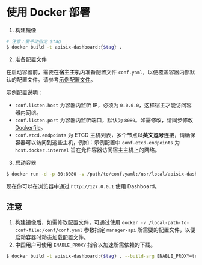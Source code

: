 <!--
#
# Licensed to the Apache Software Foundation (ASF) under one or more
# contributor license agreements.  See the NOTICE file distributed with
# this work for additional information regarding copyright ownership.
# The ASF licenses this file to You under the Apache License, Version 2.0
# (the "License"); you may not use this file except in compliance with
# the License.  You may obtain a copy of the License at
#
#     http://www.apache.org/licenses/LICENSE-2.0
#
# Unless required by applicable law or agreed to in writing, software
# distributed under the License is distributed on an "AS IS" BASIS,
# WITHOUT WARRANTIES OR CONDITIONS OF ANY KIND, either express or implied.
# See the License for the specific language governing permissions and
# limitations under the License.
#
-->

# 使用 Docker 部署

1. 构建镜像

```sh
# 注意：需手动指定 $tag
$ docker build -t apisix-dashboard:{$tag} .
```

2. 准备配置文件

在启动容器前，需要在**宿主主机**内准备配置文件 `conf.yaml`，以便覆盖容器内部默认的配置文件。请参考[示例配置文件](./examples/docker-conf-example.yaml)。

示例配置说明：

- `conf.listen.host` 为容器内监听 IP，必须为 `0.0.0.0`，这样宿主才能访问容器内网络。
- `conf.listen.port` 为容器内监听端口，默认为 `8080`。如需修改，请同步修改 [Dockerfile](../Dockerfile)。
- `conf.etcd.endpoints` 为 ETCD 主机列表，多个节点以**英文逗号**连接，请确保容器可以访问到这些主机，例如：示例配置中 `conf.etcd.endpoints` 为 `host.docker.internal` 旨在允许容器访问宿主主机上的网络。

3. 启动容器

```sh
$ docker run -d -p 80:8080 -v /path/to/conf.yaml:/usr/local/apisix-dashboard/conf/conf.yaml --name apisix-dashboard apisix-dashboard:{$tag}
```

现在你可以在浏览器中通过 `http://127.0.0.1` 使用 Dashboard。

## 注意

1. 构建镜像后，如需修改配置文件，可通过使用 `docker -v /local-path-to-conf-file:/conf/conf.yaml` 参数指定 `manager-api` 所需要的配置文件，以便启动容器时动态加载配置文件。
2. 中国用户可使用 `ENABLE_PROXY` 指令以加速所需依赖的下载。

```sh
$ docker build -t apisix-dashboard:{$tag} . --build-arg ENABLE_PROXY=true
```
